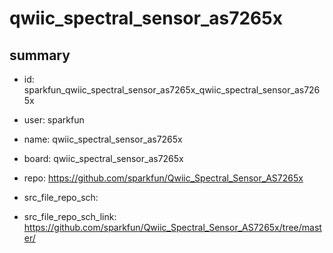 # qwiic_spectral_sensor_as7265x
 
## summary 
* id: sparkfun_qwiic_spectral_sensor_as7265x_qwiic_spectral_sensor_as7265x
* user: sparkfun
* name: qwiic_spectral_sensor_as7265x
* board: qwiic_spectral_sensor_as7265x
* repo: https://github.com/sparkfun/Qwiic_Spectral_Sensor_AS7265x



* src_file_repo_sch: 
* src_file_repo_sch_link: https://github.com/sparkfun/Qwiic_Spectral_Sensor_AS7265x/tree/master/




